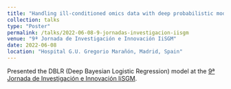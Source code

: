 ```yaml
---
title: "Handling ill-conditioned omics data with deep probabilistic models."
collection: talks
type: "Poster"
permalink: /talks/2022-06-08-9-jornadas-investigacion-iisgm
venue: "9ª Jornada de Investigación e Innovación IiSGM"
date: 2022-06-08
location: "Hospital G.U. Gregorio Marañón, Madrid, Spain"
---
```

Presented the DBLR (Deep Bayesian Logistic Regression) model at the [9ª Jornada de Investigación e Innovación IiSGM](https://www.cursosyeventosiisgm.com/).